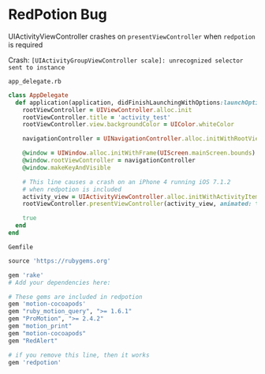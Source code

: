 # RedPotion Bug
UIActivityViewController crashes on `presentViewController` when `redpotion` is required

Crash: `[UIActivityGroupViewController scale]: unrecognized selector sent to instance`

`app_delegate.rb`
```ruby
class AppDelegate
  def application(application, didFinishLaunchingWithOptions:launchOptions)
    rootViewController = UIViewController.alloc.init
    rootViewController.title = 'activity_test'
    rootViewController.view.backgroundColor = UIColor.whiteColor

    navigationController = UINavigationController.alloc.initWithRootViewController(rootViewController)

    @window = UIWindow.alloc.initWithFrame(UIScreen.mainScreen.bounds)
    @window.rootViewController = navigationController
    @window.makeKeyAndVisible

    # This line causes a crash on an iPhone 4 running iOS 7.1.2
    # when redpotion is included
    activity_view = UIActivityViewController.alloc.initWithActivityItems(['Google'], applicationActivities: nil)
    rootViewController.presentViewController(activity_view, animated: true, completion: nil)

    true
  end
end
```

`Gemfile`
```ruby
source 'https://rubygems.org'

gem 'rake'
# Add your dependencies here:

# These gems are included in redpotion
gem 'motion-cocoapods'
gem "ruby_motion_query", ">= 1.6.1"
gem "ProMotion", ">= 2.4.2"
gem "motion_print"
gem "motion-cocoapods"
gem "RedAlert"

# if you remove this line, then it works
gem 'redpotion'
```
